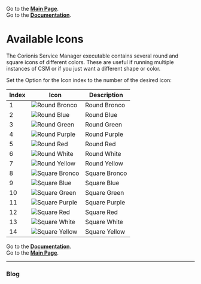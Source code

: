 Go to the [**Main Page**](index).<br/>
Go to the [**Documentation**](help).

# Available Icons
The Corionis Service Manager executable contains several round and square icons of
different colors. These are useful if running multiple instances of CSM or if you
just want a different shape or color.

Set the Option for the Icon index to the number of the desired icon:

Index | Icon | Description
----- | ---------- | ------------------------
1 | ![Round Bronco](res\manager-round-bronco.png "Round Bronco") | Round Bronco
2 | ![Round Blue](res\manager-round-blue.png "Round Blue") | Round Blue
3 | ![Round Green](res\manager-round-green.png "Round Green") | Round Green
4 | ![Round Purple](res\manager-round-purple.png "Round Purple") | Round Purple
5 | ![Round Red](res\manager-round-red.png "Round Red") | Round Red
6 | ![Round White](res\manager-round-white.png "Round White") | Round White
7 | ![Round Yellow](res\manager-round-yellow.png "Round Yellow") | Round Yellow
8 | ![Square Bronco](res\manager-square-bronco.png "Square Bronco") | Square Bronco
9 | ![Square Blue](res\manager-square-blue.png "Square Blue") | Square Blue
10 | ![Square Green](res\manager-square-green.png "Square Green") | Square Green
11 | ![Square Purple](res\manager-square-purple.png "Square Purple") | Square Purple
12 | ![Square Red](res\manager-square-red.png "Square Red") | Square Red
13 | ![Square White](res\manager-square-white.png "Square White") | Square White
14 | ![Square Yellow](res\manager-square-yellow.png "Square Yellow") | Square Yellow

Go to the [**Documentation**](help).<br/>
Go to the [**Main Page**](index).

---

### Blog
